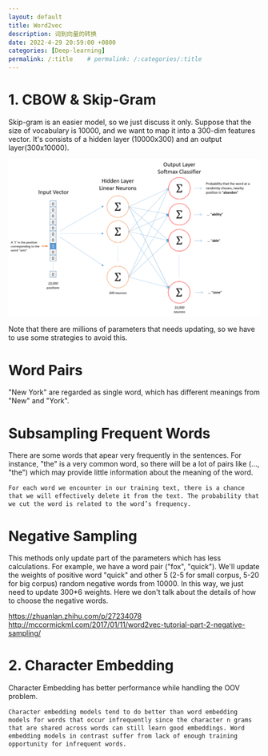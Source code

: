 ```yaml
---
layout: default
title: Word2vec
description: 词到向量的转换
date: 2022-4-29 20:59:00 +0800
categories: [Deep-learning]
permalink: /:title    # permalink: /:categories/:title
---
```


# 1. CBOW & Skip-Gram

Skip-gram is an easier model, so we just discuss it only. Suppose that the size of vocabulary is 10000, and we want to map it into a 300-dim features vector. It's consists of a hidden layer (10000x300) and an output layer(300x10000).

![example](/assets/images/2022-4-29-1.png)

Note that there are millions of parameters that needs updating, so we have to use some strategies to avoid this. 

# Word Pairs

"New York" are regarded as single word, which has different meanings from "New" and "York".

# Subsampling Frequent Words

There are some words that apear very frequently in the sentences. For instance, "the" is a very common word, so there will be a lot of pairs like (..., "the") which may provide little information about the meaning of the word.

```
For each word we encounter in our training text, there is a chance that we will effectively delete it from the text. The probability that we cut the word is related to the word’s frequency.
```

# Negative Sampling

This methods only update part of the parameters which has less calculations. For example, we have a word pair ("fox", "quick"). We'll update the weights of positive word "quick" and other 5 (2-5 for small corpus, 5-20 for big corpus) random negative words from 10000. In this way, we just need to update 300*6 weights. Here we don't talk about the details of how to choose the negative words.

https://zhuanlan.zhihu.com/p/27234078
http://mccormickml.com/2017/01/11/word2vec-tutorial-part-2-negative-sampling/

# 2. Character Embedding

Character Embedding has better performance while handling the OOV problem.

```
Character embedding models tend to do better than word embedding models for words that occur infrequently since the character n grams that are shared across words can still learn good embeddings. Word embedding models in contrast suffer from lack of enough training opportunity for infrequent words.
```

